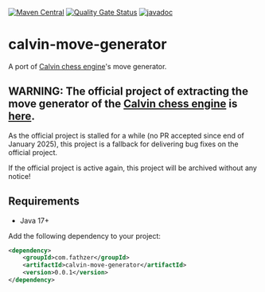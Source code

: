 [![Maven Central](https://img.shields.io/maven-central/v/com.fathzer/calvin-move-generator)](https://central.sonatype.com/artifact/com.fathzer/calvin-move-generator)
[![Quality Gate Status](https://sonarcloud.io/api/project_badges/measure?project=fathzer-games_calvin-move-generator&metric=alert_status)](https://sonarcloud.io/summary/new_code?id=fathzer-games_calvin-move-generator)
[![javadoc](https://javadoc.io/badge2/com.fathzer/calvin-move-generator/javadoc.svg)](https://javadoc.io/doc/com.fathzer/calvin-move-generator)

# calvin-move-generator
A port of [Calvin chess engine](https://github.com/kelseyde/calvin-chess-engine)'s move generator.

## WARNING: The official project of extracting the move generator of the [Calvin chess engine](https://github.com/kelseyde/calvin-chess-engine) is [here](https://github.com/kelseyde/calvin-chess).

As the official project is stalled for a while (no PR accepted since end of January 2025), this project is a fallback for delivering bug fixes on the official project.

If the official project is active again, this project will be archived without any notice!

## Requirements

- Java 17+

Add the following dependency to your project:
```xml
<dependency>
    <groupId>com.fathzer</groupId>
    <artifactId>calvin-move-generator</artifactId>
    <version>0.0.1</version>
</dependency>
```
